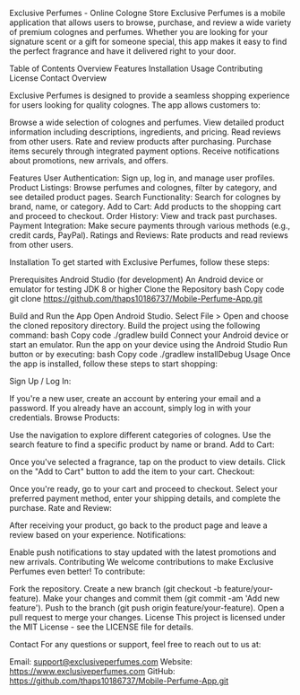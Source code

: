 Exclusive Perfumes - Online Cologne Store
Exclusive Perfumes is a mobile application that allows users to browse, purchase, and review a wide variety of premium colognes and perfumes.
Whether you are looking for your signature scent or a gift for someone special, this app makes it easy to find the perfect fragrance and have it delivered right to your door.

Table of Contents
Overview
Features
Installation
Usage
Contributing
License
Contact
Overview

Exclusive Perfumes is designed to provide a seamless shopping experience for users looking for quality colognes. The app allows customers to:

Browse a wide selection of colognes and perfumes.
View detailed product information including descriptions, ingredients, and pricing.
Read reviews from other users.
Rate and review products after purchasing.
Purchase items securely through integrated payment options.
Receive notifications about promotions, new arrivals, and offers.

Features
User Authentication: Sign up, log in, and manage user profiles.
Product Listings: Browse perfumes and colognes, filter by category, and see detailed product pages.
Search Functionality: Search for colognes by brand, name, or category.
Add to Cart: Add products to the shopping cart and proceed to checkout.
Order History: View and track past purchases.
Payment Integration: Make secure payments through various methods (e.g., credit cards, PayPal).
Ratings and Reviews: Rate products and read reviews from other users.

Installation
To get started with Exclusive Perfumes, follow these steps:

Prerequisites
Android Studio (for development)
An Android device or emulator for testing
JDK 8 or higher
Clone the Repository
bash
Copy code
git clone https://github.com/thaps10186737/Mobile-Perfume-App.git

Build and Run the App
Open Android Studio.
Select File > Open and choose the cloned repository directory.
Build the project using the following command:
bash
Copy code
./gradlew build
Connect your Android device or start an emulator.
Run the app on your device using the Android Studio Run button or by executing:
bash
Copy code
./gradlew installDebug
Usage
Once the app is installed, follow these steps to start shopping:

Sign Up / Log In:

If you're a new user, create an account by entering your email and a password.
If you already have an account, simply log in with your credentials.
Browse Products:

Use the navigation to explore different categories of colognes.
Use the search feature to find a specific product by name or brand.
Add to Cart:

Once you've selected a fragrance, tap on the product to view details.
Click on the "Add to Cart" button to add the item to your cart.
Checkout:

Once you're ready, go to your cart and proceed to checkout.
Select your preferred payment method, enter your shipping details, and complete the purchase.
Rate and Review:

After receiving your product, go back to the product page and leave a review based on your experience.
Notifications:

Enable push notifications to stay updated with the latest promotions and new arrivals.
Contributing
We welcome contributions to make Exclusive Perfumes even better! To contribute:

Fork the repository.
Create a new branch (git checkout -b feature/your-feature).
Make your changes and commit them (git commit -am 'Add new feature').
Push to the branch (git push origin feature/your-feature).
Open a pull request to merge your changes.
License
This project is licensed under the MIT License - see the LICENSE file for details.

Contact
For any questions or support, feel free to reach out to us at:

Email: support@exclusiveperfumes.com
Website: https://www.exclusiveperfumes.com
GitHub: https://github.com/thaps10186737/Mobile-Perfume-App.git

